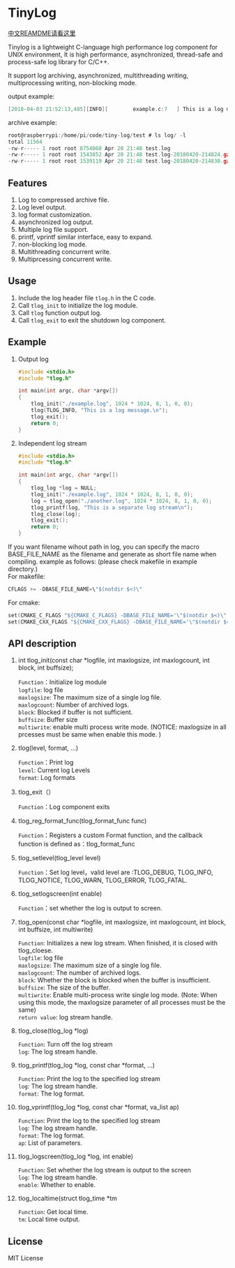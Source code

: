# TinyLog

[中文REAMDME请看这里](README_zh-CN.md)

Tinylog is a lightweight C-language high performance log component for UNIX environment, It is high performance, asynchronized, thread-safe and process-safe log library for C/C++.

It support log archiving, asynchronized, multithreading writing, multiprocessing writing, non-blocking mode.  

output example:

```C
[2018-04-03 21:52:13,485][INFO][        example.c:7   ] This is a log message.
```

archive example:  

```C
root@raspberrypi:/home/pi/code/tiny-log/test # ls log/ -l
total 11564
-rw-r----- 1 root root 8754060 Apr 20 21:48 test.log
-rw-r----- 1 root root 1543852 Apr 20 21:48 test.log-20180420-214824.gz
-rw-r----- 1 root root 1539119 Apr 20 21:48 test.log-20180420-214830.gz
```

## Features

1. Log to compressed archive file.
2. Log level output.
3. log format customization.
4. asynchronized log output.
5. Multiple log file support.
6. printf, vprintf similar interface, easy to expand.
7. non-blocking log mode.
8. Multithreading concurrent write.
9. Multiprcessing concurrent write.

## Usage

1. Include the log header file `tlog.h` in the C code.
2. Call `tlog_init` to initialize the log module.
3. Call `tlog` function output log.
4. Call `tlog_exit` to exit the shutdown log component.

## Example

1. Output log

    ```C
    #include <stdio.h>
    #include "tlog.h"

    int main(int argc, char *argv[])
    {
        tlog_init("./example.log", 1024 * 1024, 8, 1, 0, 0);
        tlog(TLOG_INFO, "This is a log message.\n");
        tlog_exit();
        return 0;
    }
    ```

1. Independent log stream

    ```C
    #include <stdio.h>
    #include "tlog.h"

    int main(int argc, char *argv[])
    {
        tlog_log *log = NULL;
        tlog_init("./example.log", 1024 * 1024, 8, 1, 0, 0);
        log = tlog_open("./another.log", 1024 * 1024, 8, 1, 0, 0);
        tlog_printf(log, "This is a separate log stream\n");
        tlog_close(log);
        tlog_exit();
        return 0;
    }
    ```

If you want filename wihout path in log, you can specify the macro BASE_FILE_NAME as the filename and generate as short file name when compiling. example as follows: (please check makefile in example directory.)  
For makefile:

```C
CFLAGS += -DBASE_FILE_NAME=\"$(notdir $<)\"
```

For cmake:

```C
set(CMAKE_C_FLAGS "${CMAKE_C_FLAGS} -DBASE_FILE_NAME='\"$(notdir $<)\"'")
set(CMAKE_CXX_FLAGS "${CMAKE_CXX_FLAGS} -DBASE_FILE_NAME='\"$(notdir $<)\"'")
```

## API description

1. int tlog_init(const char *logfile, int maxlogsize, int maxlogcount, int block, int buffsize);

    `Function`：Initialize log module  
    `logfile`: log file  
    `maxlogsize`: The maximum size of a single log file.  
    `maxlogcount`: Number of archived logs.  
    `block`: Blocked if buffer is not sufficient.  
    `buffsize`: Buffer size  
    `multiwrite`: enable multi process write mode. (NOTICE: maxlogsize in all prcesses must be same when enable this mode. )  

1. tlog(level, format, ...)  

    `Function`：Print log  
    `level`: Current log Levels  
    `format`: Log formats  

1. tlog_exit（）  

    `Function`：Log component exits  

1. tlog_reg_format_func(tlog_format_func func)  

    `Function`：Registers a custom Format function, and the callback function is defined as：tlog_format_func  

1. tlog_setlevel(tlog_level level)  

    `Function`：Set log level，valid level are :TLOG_DEBUG, TLOG_INFO, TLOG_NOTICE, TLOG_WARN, TLOG_ERROR, TLOG_FATAL.

1. tlog_setlogscreen(int enable)  

    `Function`：set whether the log is output to screen.  

1. tlog_open(const char *logfile, int maxlogsize, int maxlogcount, int block, int buffsize, int multiwrite)  

    `Function`: Initializes a new log stream. When finished, it is closed with tlog_cloese.  
    `logfile`: log file  
    `maxlogsize`: The maximum size of a single log file.  
    `maxlogcount`: The number of archived logs.  
    `block`: Whether the block is blocked when the buffer is insufficient.  
    `buffsize`: The size of the buffer.  
    `multiwrite`: Enable multi-process write single log mode. (Note: When using this mode, the maxlogsize parameter of all processes must be the same)  
    `return value`: log stream handle.  

1. tlog_close(tlog_log *log)  

    `Function`: Turn off the log stream  
    `log`: The log stream handle.  

1. tlog_printf(tlog_log *log, const char *format, ...) 

    `Function`: Print the log to the specified log stream  
    `log`: The log stream handle.  
    `format`: The log format.  

1. tlog_vprintf(tlog_log *log, const char *format, va_list ap)  

    `Function`: Print the log to the specified log stream  
    `log`: The log stream handle.  
    `format`: The log format.  
    `ap`: List of parameters.  

1. tlog_logscreen(tlog_log *log, int enable)  

    `Function`: Set whether the log stream is output to the screen  
    `log`: The log stream handle.  
    `enable`: Whether to enable.  

1. tlog_localtime(struct tlog_time *tm

    `Function`: Get local time.  
    `tm`: Local time output.  

## License

MIT License
